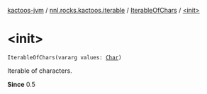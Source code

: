 [kactoos-jvm](../../index.md) / [nnl.rocks.kactoos.iterable](../index.md) / [IterableOfChars](index.md) / [&lt;init&gt;](./-init-.md)

# &lt;init&gt;

`IterableOfChars(vararg values: `[`Char`](https://kotlinlang.org/api/latest/jvm/stdlib/kotlin/-char/index.html)`)`

Iterable of characters.

**Since**
0.5

